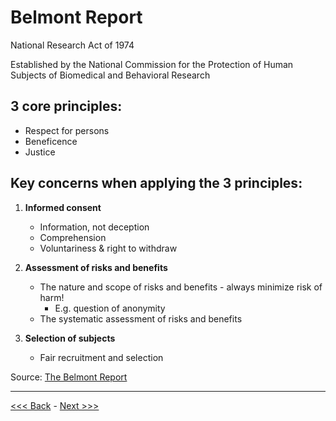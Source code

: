 # Belmont Report 

National Research Act of 1974  
 
Established by the National Commission for the Protection of Human Subjects of Biomedical and Behavioral Research

## 3 core principles:  

* Respect for persons
* Beneficence
* Justice

## Key concerns when applying the 3 principles:

1. **Informed consent**
	* Information, not deception
	* Comprehension
	* Voluntariness & right to withdraw  

2. **Assessment of risks and benefits**
	* The nature and scope of risks and benefits - always minimize risk of harm!
		* E.g. question of anonymity
	* The systematic assessment of risks and benefits  

3. **Selection of subjects**
	* Fair recruitment and selection 

Source: [The Belmont Report](https://www.hhs.gov/ohrp/regulations-and-policy/belmont-report/index.html#xbasic)  

******

[<<< Back](institutional.md) - [Next >>>](irb.md)